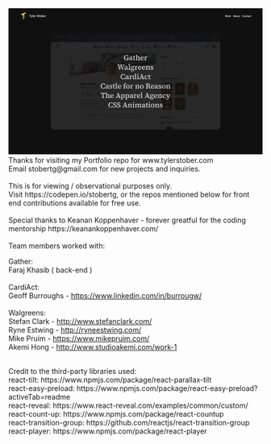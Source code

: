 
<img src="./public/global/siteshot.webp" alt="Tyler Stober Portfolio" />
<br/>
Thanks for visiting my Portfolio repo for www.tylerstober.com
<br/>
Email stobertg@gmail.com for new projects and inquiries.
<br/><br/>
This is for viewing / observational purposes only.
<br/>
Visit https://codepen.io/stobertg, or the repos mentioned below for front end contributions available for free use.
<br/><br/>
Special thanks to Keanan Koppenhaver - forever greatful for the coding mentorship
https://keanankoppenhaver.com/
<br/><br/>
Team members worked with:

Gather: 
<br/>
Faraj Khasib ( back-end ) 
<br/><br/>
CardiAct: 
<br/>
Geoff Burroughs - https://www.linkedin.com/in/burrougw/
<br/><br/>
Walgreens: 
<br/>
Stefan Clark - http://www.stefanclark.com/
<br/>
Ryne Estwing - http://ryneestwing.com/ 
<br/>
Mike Pruim - https://www.mikepruim.com/ 
<br/>
Akemi Hong - http://www.studioakemi.com/work-1

<br/>
Credit to the third-party libraries used:
<br/>
react-tilt: https://www.npmjs.com/package/react-parallax-tilt
<br/>
react-easy-preload: https://www.npmjs.com/package/react-easy-preload?activeTab=readme
<br/>
react-reveal: https://www.react-reveal.com/examples/common/custom/
<br/>
react-count-up: https://www.npmjs.com/package/react-countup
<br/>
react-transition-group: https://github.com/reactjs/react-transition-group
<br/>
react-player: https://www.npmjs.com/package/react-player

